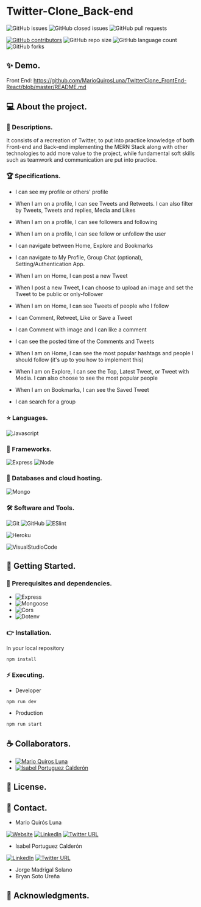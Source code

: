 # Twitter-Clone_Back-end

![GitHub issues](https://img.shields.io/github/issues/MarioQuirosLuna/Twitter-Clone_Back-end)
![GitHub closed issues](https://img.shields.io/github/issues-closed/MarioQuirosLuna/Twitter-Clone_Back-end)
![GitHub pull requests](https://img.shields.io/github/issues-pr/MarioQuirosLuna/Twitter-Clone_Back-end)

[![GitHub contributors](https://img.shields.io/github/contributors/MarioQuirosLuna/Twitter-Clone_Back-end.svg?color=blue)](https://github.com/MarioQuirosLuna/Twitter-Clone_Back-end/network)
![GitHub repo size](https://img.shields.io/github/repo-size/MarioQuirosLuna/Twitter-Clone_Back-end)
![GitHub language count](https://img.shields.io/github/languages/count/MarioQuirosLuna/Twitter-Clone_Back-end)
![GitHub forks](https://img.shields.io/github/forks/MarioQuirosLuna/Twitter-Clone_Back-end)

## ✨ Demo.

Front End: https://github.com/MarioQuirosLuna/TwitterClone_FrontEnd-React/blob/master/README.md

## 💻 About the project.

   ### 📜 Descriptions.
   
   It consists of a recreation of Twitter, to put into practice knowledge of both Front-end and Back-end implementing the MERN Stack along with other technologies to add more value to the project, while fundamental soft skills such as teamwork and communication are put into practice.
   
   ### 🏆 Specifications.
   
   * I can see my profile or others' profile

   * When I am on a profile, I can see Tweets and Retweets. I can also filter by Tweets, Tweets and replies, Media and Likes

   * When I am on a profile, I can see followers and following

   * When I am on a profile, I can see follow or unfollow the user

   * I can navigate between Home, Explore and Bookmarks

   * I can navigate to My Profile, Group Chat (optional), Setting/Authentication App.

   * When I am on Home, I can post a new Tweet

   * When I post a new Tweet, I can choose to upload an image and set the Tweet to be public or only-follower

   * When I am on Home, I can see Tweets of people who I follow

   * I can Comment, Retweet, Like or Save a Tweet

   * I can Comment with image and I can like a comment

   * I can see the posted time of the Comments and Tweets

   * When I am on Home, I can see the most popular hashtags and people I should follow (it's up to you how to implement this)

   * When I am on Explore, I can see the Top, Latest Tweet, or Tweet with Media. I can also choose to see the most popular people

   * When I am on Bookmarks, I can see the Saved Tweet

   * I can search for a group

   ### ⭐ Languages.
   
  ![Javascript](https://custom-icon-badges.herokuapp.com/badge/-JavaScript-%23F7DF1E?style=flat&logo=javascript&logoColor=white&labelColor=111)

   ### 🎨 Frameworks.
   
  ![Express](https://custom-icon-badges.herokuapp.com/badge/-Express-%23000000?style=flat&logo=express&logoColor=white&labelColor=111)
  ![Node](https://custom-icon-badges.herokuapp.com/badge/-Node-%23339933?style=flat&logo=nodedotjs&logoColor=white&labelColor=111)
   
   ### 💾 Databases and cloud hosting.
   
  ![Mongo](https://custom-icon-badges.herokuapp.com/badge/-Mongo-%2347A248?style=flat&logo=mongodb&logoColor=white&labelColor=111)
  
   ### 🛠️ Software and Tools.
   
  ![Git](https://custom-icon-badges.herokuapp.com/badge/-Git-%23F05032?style=flat&logo=git&logoColor=white&labelColor=111)
  ![GitHub](https://custom-icon-badges.herokuapp.com/badge/-GitHub-%23181717?style=flat&logo=github&logoColor=white&labelColor=111)
  ![ESlint](https://custom-icon-badges.herokuapp.com/badge/-ESlint-%234B32C3?style=flat&logo=ESlint&logoColor=white&labelColor=111)

  ![Heroku](https://custom-icon-badges.herokuapp.com/badge/-Heroku-%23430098?style=flat&logo=Heroku&logoColor=white&labelColor=111)

  ![VisualStudioCode](https://custom-icon-badges.herokuapp.com/badge/-VisualStudioCode-%23007ACC?style=flat&logo=VisualStudioCode&logoColor=white&labelColor=111)

## 🚀 Getting Started.

   ### 📌 Prerequisites and dependencies.
   
   * ![Express](https://img.shields.io/badge/express-v.4.17.2-111)
   * ![Mongoose](https://img.shields.io/badge/Mongoose-v.6.1.5-111)
   * ![Cors](https://img.shields.io/badge/cors-v2.8.5-111)
   * ![Dotenv](https://img.shields.io/badge/dotenv-v14.2.0-111)

   ### 👉 Installation.
   
   In your local repository
   ```
   npm install
   ```

   ### ⚡ Executing.
   
   * Developer
   ```
   npm run dev
   ```
   * Production
   ```
   npm run start
   ```

## ☕ Collaborators.
  * [![Mario Quiros Luna](https://custom-icon-badges.herokuapp.com/badge/-Mario%20Quirós%20Luna-%23181717?style=flat&logo=github&logoColor=white&labelColor=111)](https://github.com/MarioQuirosLuna)
  * [![Isabel Portuguez Calderón](https://custom-icon-badges.herokuapp.com/badge/-Isabel%20Portuguez%20Calderón-%23181717?style=flat&logo=github&logoColor=white&labelColor=111)](https://github.com/IsaPortuguez)

## 📝 License.

## 💬 Contact.

* Mario Quirós Luna

[![Website](https://img.shields.io/website?label=Portfolio&up_color=%231E0A46&up_message=Mario%20Quiros%20Luna%20Dev&url=https%3A%2F%2Fmarioql-dev.vercel.app%2F)](https://marioql-dev.vercel.app/)
[![LinkedIn](https://custom-icon-badges.herokuapp.com/badge/-LinkedIn%20Mario%20Quirós%20Luna-%230A66C2?style=flat&logo=LinkedIn&logoColor=white&labelColor=111)](https://www.linkedin.com/in/mario-quir%C3%B3s-luna-dev-b99050206/)
[![Twitter URL](https://img.shields.io/twitter/url?label=Twitter%20%40MarioQuirosL&style=social&url=https%3A%2F%2Ftwitter.com%2FMarioQuirosL)](https://twitter.com/MarioQuirosL)

* Isabel Portuguez Calderón

[![LinkedIn](https://custom-icon-badges.herokuapp.com/badge/-LinkedIn%20Isabel%20Portuguez%20Calderón-%230A66C2?style=flat&logo=LinkedIn&logoColor=white&labelColor=111)](https://www.linkedin.com/in/isabel-portuguez-calderón-142b4b229)
[![Twitter URL](https://img.shields.io/twitter/url?label=Twitter%20%40IsaPortuguezC&style=social&url=https%3A%2F%2Ftwitter.com%2FIsaPortuguezC)](https://twitter.com/IsaPortuguezC)

* Jorge Madrigal Solano
* Bryan Soto Ureña

## 💜 Acknowledgments.
